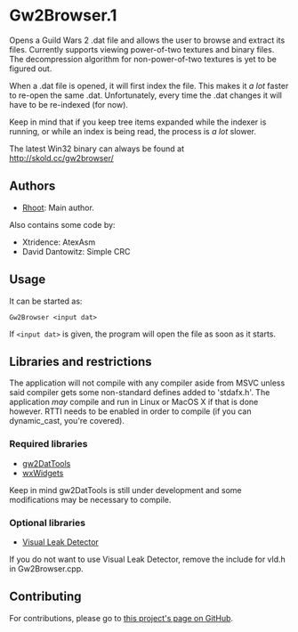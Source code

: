 Gw2Browser.1
============

Opens a Guild Wars 2 .dat file and allows the user to browse and extract its 
files. Currently supports viewing power-of-two textures and binary files. The 
decompression algorithm for non-power-of-two textures is yet to be figured out.

When a .dat file is opened, it will first index the file. This makes it *a lot*
faster to re-open the same .dat. Unfortunately, every time the .dat changes it
will have to be re-indexed (for now).

Keep in mind that if you keep tree items expanded while the indexer is running,
or while an index is being read, the process is *a lot* slower.

The latest Win32 binary can always be found at http://skold.cc/gw2browser/

Authors
-------

* [Rhoot](https://github.com/rhoot): Main author.

Also contains some code by:

* Xtridence: AtexAsm
* David Dantowitz: Simple CRC

Usage
-----

It can be started as:

    Gw2Browser <input dat>

If `<input dat>` is given, the program will open the file as soon as it starts.

Libraries and restrictions
--------------------------

The application will not compile with any compiler aside from MSVC unless said
compiler gets some non-standard defines added to 'stdafx.h'. The application 
*may* compile and run in Linux or MacOS X if that is done however. RTTI needs
to be enabled in order to compile (if you can dynamic_cast, you're covered).

### Required libraries

* [gw2DatTools](https://github.com/ahom/gw2DatTools/)
* [wxWidgets](http://wxwidgets.org/)

Keep in mind gw2DatTools is still under development and some modifications may
be necessary to compile.

### Optional libraries

* [Visual Leak Detector](http://vld.codeplex.com/)

If you do not want to use Visual Leak Detector, remove the include for vld.h
in Gw2Browser.cpp.

Contributing
------------

For contributions, please go to [this project's page on GitHub](https://github.com/rhoot/Gw2Browser).